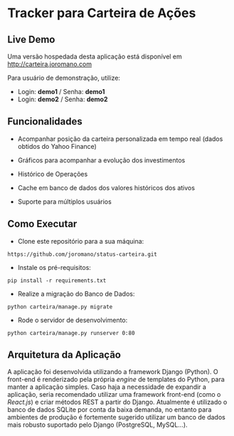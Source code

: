 
# Tracker para Carteira de Ações

## Live Demo

Uma versão hospedada desta aplicação está disponível em http://carteira.joromano.com

Para usuário de demonstração, utilize:
- Login: **demo1** / Senha: **demo1**
- Login: **demo2** / Senha: **demo2**

## Funcionalidades

  

- Acompanhar posição da carteira personalizada em tempo real (dados obtidos do Yahoo Finance)

- Gráficos para acompanhar a evolução dos investimentos

- Histórico de Operações

- Cache em banco de dados dos valores históricos dos ativos

- Suporte para múltiplos usuários

  

## Como Executar

 
- Clone este repositório para a sua máquina:
```
https://github.com/joromano/status-carteira.git
```
- Instale os pré-requisitos:
```
pip install -r requirements.txt
```
- Realize a migração do Banco de Dados:
```
python carteira/manage.py migrate
```
- Rode o servidor de desenvolvimento:
```
python carteira/manage.py runserver 0:80
```

## Arquitetura da Aplicação

A aplicação foi desenvolvida utilizando a framework Django (Python). O front-end é renderizado pela própria *engine* de templates do Python, para manter a aplicação simples. Caso haja a necessidade de expandir a aplicação, seria recomendado utilizar uma framework front-end (como o *React.js*) e criar métodos REST a partir do Django. Atualmente é utilizado o banco de dados SQLite por conta da baixa demanda, no entanto para ambientes de produção é fortemente sugerido utilizar um banco de dados mais robusto suportado pelo Django (PostgreSQL, MySQL...).
